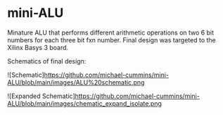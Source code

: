 # mini-ALU
Minature ALU that performs different arithmetic operations on two 6 bit numbers for each three bit fxn number.
Final design was targeted to the Xilinx Basys 3 board.

Schematics of final design:


![Schematic]https://github.com/michael-cummins/mini-ALU/blob/main/images/ALU%20schematic.png

![Expanded Schematic]https://github.com/michael-cummins/mini-ALU/blob/main/images/chematic_expand_isolate.png
